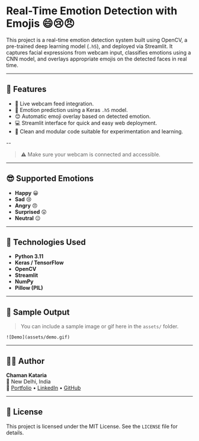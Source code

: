 
# Real-Time Emotion Detection with Emojis 😄😢😠

This project is a real-time emotion detection system built using OpenCV, a pre-trained deep learning model (`.h5`), and deployed via Streamlit. It captures facial expressions from webcam input, classifies emotions using a CNN model, and overlays appropriate emojis on the detected faces in real time.

---

## 📌 Features

- 🎥 Live webcam feed integration.
- 🧠 Emotion prediction using a Keras `.h5` model.
- 😊 Automatic emoji overlay based on detected emotion.
- 💻 Streamlit interface for quick and easy web deployment.
- 🧪 Clean and modular code suitable for experimentation and learning.

--

> ⚠️ Make sure your webcam is connected and accessible.

---

## 😎 Supported Emotions

- **Happy** 😀
- **Sad** 😢
- **Angry** 😠
- **Surprised** 😲
- **Neutral** 😐

---

## 🧠 Technologies Used

- **Python 3.11**
- **Keras / TensorFlow**
- **OpenCV**
- **Streamlit**
- **NumPy**
- **Pillow (PIL)**

---

## 📸 Sample Output

> You can include a sample image or gif here in the `assets/` folder.

```
![Demo](assets/demo.gif)
```

---

## 🙋‍♂️ Author

**Chaman Kataria**  
📍 New Delhi, India  
🔗 [Portfolio](https://chamankataria.netlify.app) • [LinkedIn](https://www.linkedin.com/in/chaman-kataria-b41a2a262/) • [GitHub](https://github.com/hillfoul007)

---

## 📄 License

This project is licensed under the MIT License. See the `LICENSE` file for details.
